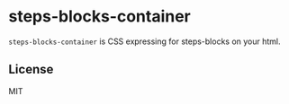 # steps-blocks-container

`steps-blocks-container` is CSS expressing for steps-blocks on your html.

## License

MIT